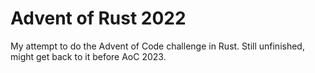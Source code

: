 # Advent of Rust 2022

My attempt to do the Advent of Code challenge in Rust. Still unfinished, might get back to it before AoC 2023.
